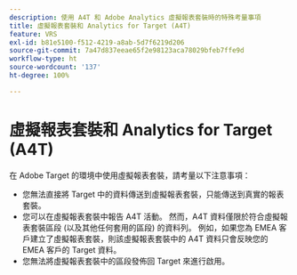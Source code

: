 ```yaml
---
description: 使用 A4T 和 Adobe Analytics 虛擬報表套裝時的特殊考量事項
title: 虛擬報表套裝和 Analytics for Target (A4T)
feature: VRS
exl-id: b81e5100-f512-4219-a8ab-5d7f6219d206
source-git-commit: 7a47d837eeae65f2e98123aca78029bfeb7ffe9d
workflow-type: ht
source-wordcount: '137'
ht-degree: 100%

---
```


# 虛擬報表套裝和 Analytics for Target (A4T)

在 Adobe Target 的環境中使用虛擬報表套裝，請考量以下注意事項：

* 您無法直接將 Target 中的資料傳送到虛擬報表套裝，只能傳送到真實的報表套裝。
* 您可以在虛擬報表套裝中報告 A4T 活動。 然而，A4T 資料僅限於符合虛擬報表套裝區段 (以及其他任何套用的區段) 的資料列。 例如，如果您為 EMEA 客戶建立了虛擬報表套裝，則該虛擬報表套裝中的 A4T 資料只會反映您的 EMEA 客戶的 Target 資料。
* 您無法將虛擬報表套裝中的區段發佈回 Target 來進行啟用。
